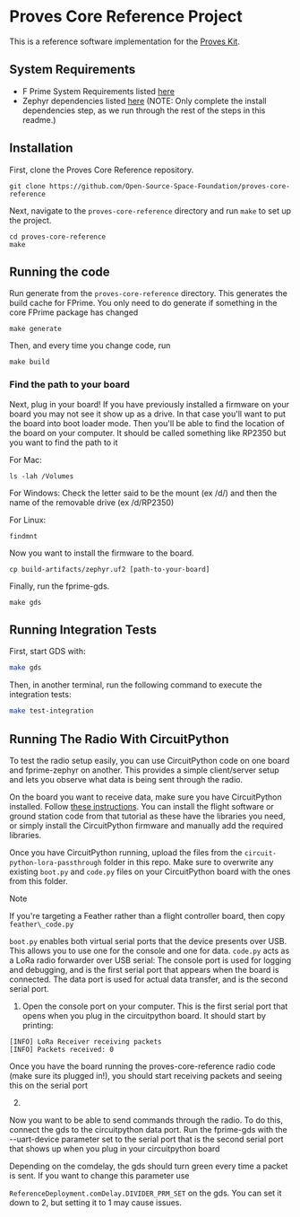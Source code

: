 # Proves Core Reference Project

This is a reference software implementation for the [Proves Kit](https://docs.proveskit.space/en/latest/).

## System Requirements
- F Prime System Requirements listed [here](https://fprime.jpl.nasa.gov/latest/docs/getting-started/installing-fprime/#system-requirements)
- Zephyr dependencies listed [here](https://docs.zephyrproject.org/latest/develop/getting_started/index.html#install-dependencies) (NOTE: Only complete the install dependencies step, as we run through the rest of the steps in this readme.)

## Installation

First, clone the Proves Core Reference repository.

```shell
git clone https://github.com/Open-Source-Space-Foundation/proves-core-reference
```

Next, navigate to the `proves-core-reference` directory and run `make` to set up the project.

```shell
cd proves-core-reference
make
```

## Running the code

Run generate from the `proves-core-reference` directory. This generates the build cache for FPrime. You only need to do generate if something in the core FPrime package has changed
```shell
make generate
```

Then, and every time you change code, run

```shell
make build
```

### Find the path to your board

Next, plug in your board! If you have previously installed a firmware on your board you may not see it show up as a drive. In that case you'll want to put the board into boot loader mode. Then you'll be able to find the location of the board on your computer. It should be called something like RP2350 but you want to find the path to it

For Mac:
```shell
ls -lah /Volumes
```

For Windows:
Check the letter said to be the mount (ex /d/) and then the name of the removable drive (ex /d/RP2350)

For Linux:
```shell
findmnt
```

Now you want to install the firmware to the board.
```shell
cp build-artifacts/zephyr.uf2 [path-to-your-board]
```

Finally, run the fprime-gds.
```shell
make gds
```

## Running Integration Tests

First, start GDS with:
```sh
make gds
```

Then, in another terminal, run the following command to execute the integration tests:
```sh
make test-integration
```

## Running The Radio With CircuitPython

To test the radio setup easily, you can use CircuitPython code on one board and fprime-zephyr on another. This provides a simple client/server setup and lets you observe what data is being sent through the radio.


On the board you want to receive data, make sure you have CircuitPython installed. Follow [these instructions](https://proveskit.github.io/pysquared/getting-started/). You can install the flight software or ground station code from that tutorial as these have the libraries you need, or simply install the CircuitPython firmware and manually add the required libraries.


Once you have CircuitPython running, upload the files from the ```circuit-python-lora-passthrough``` folder in this repo. Make sure to overwrite any existing ```boot.py``` and ```code.py``` files on your CircuitPython board with the ones from this folder.

> [!NOTE]
> If you're targeting a Feather rather than a flight controller board, then
> copy `feather\_code.py`

```boot.py``` enables both virtual serial ports that the device presents over USB. This allows you to use one for the console and one for data. ```code.py``` acts as a LoRa radio forwarder over USB serial: The console port is used for logging and debugging, and is the first serial port that appears when the board is connected. The data port is used for actual data transfer, and is the second serial port.

1. Open the console port on your computer. This is the first serial port that opens when you plug in the circuitpython board. It should start by printing:

```
[INFO] LoRa Receiver receiving packets
[INFO] Packets received: 0
```

Once you have the board running the proves-core-reference radio code (make sure its plugged in!), you should start receiving packets and seeing this on the serial port

2.

Now you want to be able to send commands through the radio. To do this, connect the gds to the circuitpython data port. Run the fprime-gds with the --uart-device parameter set to the serial port that is the second serial port that shows up when you plug in your circuitpython board

Depending on the comdelay, the gds should turn green every time a packet is sent. If you want to change this parameter use

```ReferenceDeployment.comDelay.DIVIDER_PRM_SET``` on the gds. You can set it down to 2, but setting it to 1 may cause issues.
